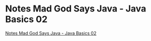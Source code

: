 # Notes Mad God Says Java - Java Basics 02
[Notes Mad God Says Java - Java Basics 02](https://aiwithcloud.com/2022/09/16/notes_mad_god_says_java___java_basics_02/)